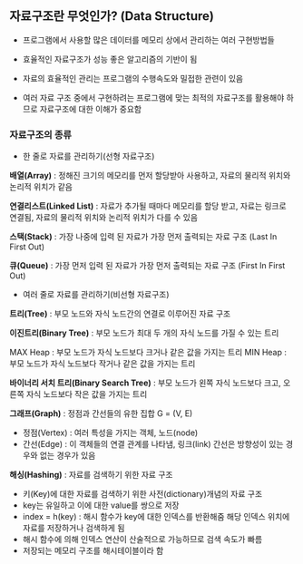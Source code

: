 ## 자료구조란 무엇인가? (Data Structure)

- 프로그램에서 사용할 많은 데이터를 메모리 상에서 관리하는 여러 구현방법들

- 효율적인 자료구조가 성능 좋은 알고리즘의 기반이 됨

- 자료의 효율적인 관리는 프로그램의 수행속도와 밀접한 관련이 있음

- 여러 자료 구조 중에서 구현하려는 프로그램에 맞는 최적의 자료구조를 활용해야 하므로 자료구조에 대한 이해가 중요함

### 자료구조의 종류

- 한 줄로 자료를 관리하기(선형 자료구조)

**배열(Array)** : 정해진 크기의 메모리를 먼저 할당받아 사용하고, 자료의 물리적 위치와 논리적 위치가 같음

**연결리스트(Linked List)** : 자료가 추가될 때마다 메모리를 할당 받고, 자료는 링크로 연결됨, 자료의 물리적 위치와 논리적 위치가 다를 수 있음

**스택(Stack)** : 가장 나중에 입력 된 자료가 가장 먼저 출력되는 자료 구조 (Last In First Out)

**큐(Queue)** : 가장 먼저 입력 된 자료가 가장 먼저 출력되는 자료 구조 (First In First Out)

- 여러 줄로 자료를 관리하기(비선형 자료구조)

**트리(Tree)** : 부모 노드와 자식 노드간의 연결로 이루어진 자료 구조

**이진트리(Binary Tree)** : 부모 노드가 최대 두 개의 자식 노드를 가질 수 있는 트리

MAX Heap : 부모 노드가 자식 노드보다 크거나 같은 값을 가지는 트리
MIN Heap : 부모 노드가 자식 노드보다 작거나 같은 값을 가지는 트리

**바이너리 서치 트리(Binary Search Tree)** : 부모 노드가 왼쪽 자식 노드보다 크고, 오른쪽 자식 노드보다 작은 값을 가지는 트리

**그래프(Graph)** : 정점과 간선들의 유한 집합 G = (V, E)

- 정점(Vertex) : 여러 특성을 가지는 객체, 노드(node)
- 간선(Edge) : 이 객체들의 연결 관계를 나타냄, 링크(link)
  간선은 방향성이 있는 경우와 없는 경우가 있음

**해싱(Hashing)** : 자료를 검색하기 위한 자료 구조

- 키(Key)에 대한 자료를 검색하기 위한 사전(dictionary)개념의 자료 구조
- key는 유일하고 이에 대한 value를 쌍으로 저장
- index = h(key) : 해시 함수가 key에 대한 인덱스를 반환해줌 해당 인덱스 위치에 자료를 저장하거나 검색하게 됨
- 해시 함수에 의해 인덱스 연산이 산술적으로 가능하므로 검색 속도가 빠름
- 저장되는 메모리 구조를 해시테이블이라 함
